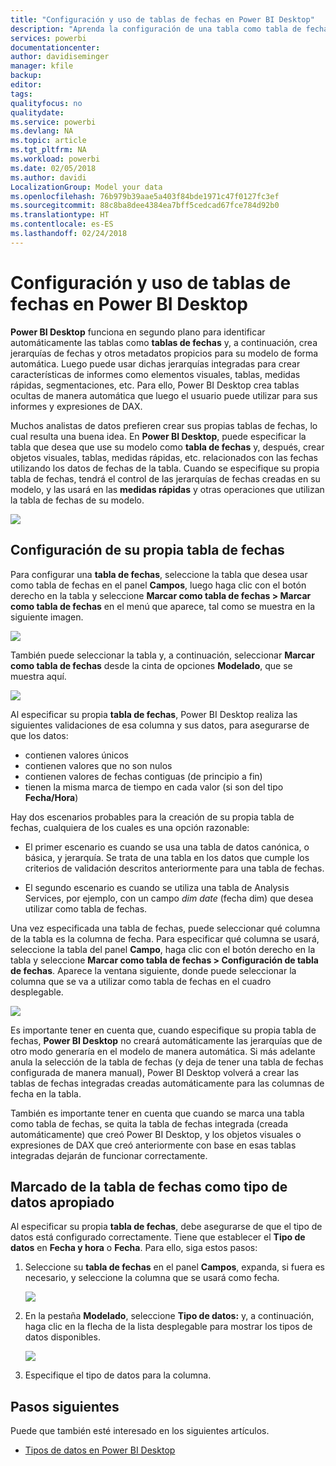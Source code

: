 ```yaml
---
title: "Configuración y uso de tablas de fechas en Power BI Desktop"
description: "Aprenda la configuración de una tabla como tabla de fechas, y su significado, en Power BI Desktop."
services: powerbi
documentationcenter: 
author: davidiseminger
manager: kfile
backup: 
editor: 
tags: 
qualityfocus: no
qualitydate: 
ms.service: powerbi
ms.devlang: NA
ms.topic: article
ms.tgt_pltfrm: NA
ms.workload: powerbi
ms.date: 02/05/2018
ms.author: davidi
LocalizationGroup: Model your data
ms.openlocfilehash: 76b979b39aae5a403f84bde1971c47f0127fc3ef
ms.sourcegitcommit: 88c8ba8dee4384ea7bff5cedcad67fce784d92b0
ms.translationtype: HT
ms.contentlocale: es-ES
ms.lasthandoff: 02/24/2018
---
```

# <a name="set-and-use-date-tables-in-power-bi-desktop"></a>Configuración y uso de tablas de fechas en Power BI Desktop

**Power BI Desktop** funciona en segundo plano para identificar automáticamente las tablas como **tablas de fechas** y, a continuación, crea jerarquías de fechas y otros metadatos propicios para su modelo de forma automática. Luego puede usar dichas jerarquías integradas para crear características de informes como elementos visuales, tablas, medidas rápidas, segmentaciones, etc. Para ello, Power BI Desktop crea tablas ocultas de manera automática que luego el usuario puede utilizar para sus informes y expresiones de DAX.

Muchos analistas de datos prefieren crear sus propias tablas de fechas, lo cual resulta una buena idea. En **Power BI Desktop**, puede especificar la tabla que desea que use su modelo como **tabla de fechas** y, después, crear objetos visuales, tablas, medidas rápidas, etc. relacionados con las fechas utilizando los datos de fechas de la tabla. Cuando se especifique su propia tabla de fechas, tendrá el control de las jerarquías de fechas creadas en su modelo, y las usará en las **medidas rápidas** y otras operaciones que utilizan la tabla de fechas de su modelo. 

![](media/desktop-date-tables/date-tables_01.png)

## <a name="setting-your-own-date-table"></a>Configuración de su propia tabla de fechas

Para configurar una **tabla de fechas**, seleccione la tabla que desea usar como tabla de fechas en el panel **Campos**, luego haga clic con el botón derecho en la tabla y seleccione **Marcar como tabla de fechas > Marcar como tabla de fechas** en el menú que aparece, tal como se muestra en la siguiente imagen.

![](media/desktop-date-tables/date-tables_02.png)

También puede seleccionar la tabla y, a continuación, seleccionar **Marcar como tabla de fechas** desde la cinta de opciones **Modelado**, que se muestra aquí.

![](media/desktop-date-tables/date-tables_02b.png)

Al especificar su propia **tabla de fechas**, Power BI Desktop realiza las siguientes validaciones de esa columna y sus datos, para asegurarse de que los datos:

* contienen valores únicos
* contienen valores que no son nulos
* contienen valores de fechas contiguas (de principio a fin)
* tienen la misma marca de tiempo en cada valor (si son del tipo **Fecha/Hora**)

Hay dos escenarios probables para la creación de su propia tabla de fechas, cualquiera de los cuales es una opción razonable:

* El primer escenario es cuando se usa una tabla de datos canónica, o básica, y jerarquía. Se trata de una tabla en los datos que cumple los criterios de validación descritos anteriormente para una tabla de fechas. 

* El segundo escenario es cuando se utiliza una tabla de Analysis Services, por ejemplo, con un campo *dim date* (fecha dim) que desea utilizar como tabla de fechas. 

Una vez especificada una tabla de fechas, puede seleccionar qué columna de la tabla es la columna de fecha. Para especificar qué columna se usará, seleccione la tabla del panel **Campo**, haga clic con el botón derecho en la tabla y seleccione **Marcar como tabla de fechas > Configuración de tabla de fechas**. Aparece la ventana siguiente, donde puede seleccionar la columna que se va a utilizar como tabla de fechas en el cuadro desplegable.

![](media/desktop-date-tables/date-tables_03.png)

Es importante tener en cuenta que, cuando especifique su propia tabla de fechas, **Power BI Desktop** no creará automáticamente las jerarquías que de otro modo generaría en el modelo de manera automática. Si más adelante anula la selección de la tabla de fechas (y deja de tener una tabla de fechas configurada de manera manual), Power BI Desktop volverá a crear las tablas de fechas integradas creadas automáticamente para las columnas de fecha en la tabla.

También es importante tener en cuenta que cuando se marca una tabla como tabla de fechas, se quita la tabla de fechas integrada (creada automáticamente) que creó Power BI Desktop, y los objetos visuales o expresiones de DAX que creó anteriormente con base en esas tablas integradas dejarán de funcionar correctamente. 

## <a name="marking-your-date-table-as-the-appropriate-data-type"></a>Marcado de la tabla de fechas como tipo de datos apropiado

Al especificar su propia **tabla de fechas**, debe asegurarse de que el tipo de datos está configurado correctamente. Tiene que establecer el **Tipo de datos** en **Fecha y hora** o **Fecha**. Para ello, siga estos pasos:

1. Seleccione su **tabla de fechas** en el panel **Campos**, expanda, si fuera es necesario, y seleccione la columna que se usará como fecha.
   
    ![](media/desktop-date-tables/date-tables_04.png) 

2. En la pestaña **Modelado**, seleccione **Tipo de datos:** y, a continuación, haga clic en la flecha de la lista desplegable para mostrar los tipos de datos disponibles.

    ![](media/desktop-date-tables/date-tables_05.png)

3. Especifique el tipo de datos para la columna. 


## <a name="next-steps"></a>Pasos siguientes

Puede que también esté interesado en los siguientes artículos.

* [Tipos de datos en Power BI Desktop](desktop-data-types.md)

 